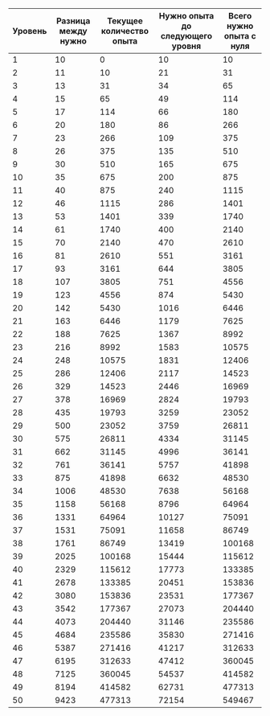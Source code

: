 |Уровень|Разница между нужно|Текущее количество опыта|Нужно опыта до следующего уровня|Всего нужно опыта с нуля|
|-------|-------------------|------------------------|--------------------------------|------------------------|
|1      |10                 |0                       |10                              |10                      |
|2      |11                 |10                      |21                              |31                      |
|3      |13                 |31                      |34                              |65                      |
|4      |15                 |65                      |49                              |114                     |
|5      |17                 |114                     |66                              |180                     |
|6      |20                 |180                     |86                              |266                     |
|7      |23                 |266                     |109                             |375                     |
|8      |26                 |375                     |135                             |510                     |
|9      |30                 |510                     |165                             |675                     |
|10     |35                 |675                     |200                             |875                     |
|11     |40                 |875                     |240                             |1115                    |
|12     |46                 |1115                    |286                             |1401                    |
|13     |53                 |1401                    |339                             |1740                    |
|14     |61                 |1740                    |400                             |2140                    |
|15     |70                 |2140                    |470                             |2610                    |
|16     |81                 |2610                    |551                             |3161                    |
|17     |93                 |3161                    |644                             |3805                    |
|18     |107                |3805                    |751                             |4556                    |
|19     |123                |4556                    |874                             |5430                    |
|20     |142                |5430                    |1016                            |6446                    |
|21     |163                |6446                    |1179                            |7625                    |
|22     |188                |7625                    |1367                            |8992                    |
|23     |216                |8992                    |1583                            |10575                   |
|24     |248                |10575                   |1831                            |12406                   |
|25     |286                |12406                   |2117                            |14523                   |
|26     |329                |14523                   |2446                            |16969                   |
|27     |378                |16969                   |2824                            |19793                   |
|28     |435                |19793                   |3259                            |23052                   |
|29     |500                |23052                   |3759                            |26811                   |
|30     |575                |26811                   |4334                            |31145                   |
|31     |662                |31145                   |4996                            |36141                   |
|32     |761                |36141                   |5757                            |41898                   |
|33     |875                |41898                   |6632                            |48530                   |
|34     |1006               |48530                   |7638                            |56168                   |
|35     |1158               |56168                   |8796                            |64964                   |
|36     |1331               |64964                   |10127                           |75091                   |
|37     |1531               |75091                   |11658                           |86749                   |
|38     |1761               |86749                   |13419                           |100168                  |
|39     |2025               |100168                  |15444                           |115612                  |
|40     |2329               |115612                  |17773                           |133385                  |
|41     |2678               |133385                  |20451                           |153836                  |
|42     |3080               |153836                  |23531                           |177367                  |
|43     |3542               |177367                  |27073                           |204440                  |
|44     |4073               |204440                  |31146                           |235586                  |
|45     |4684               |235586                  |35830                           |271416                  |
|46     |5387               |271416                  |41217                           |312633                  |
|47     |6195               |312633                  |47412                           |360045                  |
|48     |7125               |360045                  |54537                           |414582                  |
|49     |8194               |414582                  |62731                           |477313                  |
|50     |9423               |477313                  |72154                           |549467                  |
